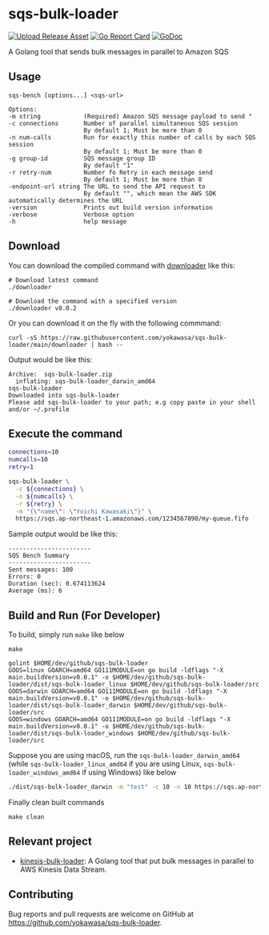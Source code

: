 # sqs-bulk-loader

[![Upload Release Asset](https://github.com/yokawasa/sqs-bulk-loader/actions/workflows/release.yml/badge.svg)](https://github.com/yokawasa/sqs-bulk-loader/actions/workflows/release.yml) [![Go Report Card](https://goreportcard.com/badge/github.com/yokawasa/sqs-bulk-loader)](https://goreportcard.com/report/github.com/yokawasa/sqs-bulk-loader) [![GoDoc](https://godoc.org/github.com/yokawasa/sqs-bench?status.svg)](https://godoc.org/github.com/yokawasa/sqs-bench)

A Golang tool that sends bulk messages in parallel to Amazon SQS

## Usage

```
sqs-bench [options...] <sqs-url>

Options:
-m string            (Required) Amazon SQS message payload to send "
-c connections       Number of parallel simultaneous SQS session
                     By default 1; Must be more than 0
-n num-calls         Run for exactly this number of calls by each SQS session
                     By default 1; Must be more than 0
-g group-id          SQS message group ID
                     By default "1"
-r retry-num         Number fo Retry in each message send
                     By default 1; Must be more than 0
-endpoint-url string The URL to send the API request to
                     By default "", which mean the AWS SDK automatically determines the URL
-version             Prints out build version information
-verbose             Verbose option
-h                   help message
```

## Download

You can download the compiled command with [downloader](https://github.com/yokawasa/sqs-bulk-loader/blob/main/downloader) like this:

```
# Download latest command
./downloader

# Download the command with a specified version
./downloader v0.0.2
```
Or you can download it on the fly with the following commmand:

```
curl -sS https://raw.githubusercontent.com/yokawasa/sqs-bulk-loader/main/downloader | bash --
```


Output would be like this:
```
Archive:  sqs-bulk-loader.zip
  inflating: sqs-bulk-loader_darwin_amd64
sqs-bulk-loader
Downloaded into sqs-bulk-loader
Please add sqs-bulk-loader to your path; e.g copy paste in your shell and/or ~/.profile
```

## Execute the command

```bash
connections=10
numcalls=10
retry=1

sqs-bulk-loader \
  -c ${connections} \
  -n ${numcalls} \
  -r ${retry} \
  -m "{\"name\": \"Yoichi Kawasaki\"}" \
  https://sqs.ap-northeast-1.amazonaws.com/1234567890/my-queue.fifo
```

Sample output would be like this:

```
-----------------------
SQS Bench Summary
-----------------------
Sent messages: 100
Errors: 0
Duration (sec): 0.674113624
Average (ms): 6
```

## Build and Run (For Developer)

To build, simply run `make` like below
```
make

golint $HOME/dev/github/sqs-bulk-loader
GOOS=linux GOARCH=amd64 GO111MODULE=on go build -ldflags "-X main.buildVersion=v0.0.1" -o $HOME/dev/github/sqs-bulk-loader/dist/sqs-bulk-loader_linux $HOME/dev/github/sqs-bulk-loader/src
GOOS=darwin GOARCH=amd64 GO111MODULE=on go build -ldflags "-X main.buildVersion=v0.0.1" -o $HOME/dev/github/sqs-bulk-loader/dist/sqs-bulk-loader_darwin $HOME/dev/github/sqs-bulk-loader/src
GOOS=windows GOARCH=amd64 GO111MODULE=on go build -ldflags "-X main.buildVersion=v0.0.1" -o $HOME/dev/github/sqs-bulk-loader/dist/sqs-bulk-loader_windows $HOME/dev/github/sqs-bulk-loader/src
```

Suppose you are using macOS, run the `sqs-bulk-loader_darwin_amd64` (while `sqs-bulk-loader_linux_amd64` if you are using Linux, `sqs-bulk-loader_windows_amd64` if using Windows) like below

```bash
./dist/sqs-bulk-loader_darwin -m "test" -c 10 -n 10 https://sqs.ap-northeast-1.amazonaws.com/1234567890/my-queue.fifo
```

Finally clean built commands

```
make clean
```

## Relevant project

- [kinesis-bulk-loader](https://github.com/yokawasa/kinesis-bulk-loader): A Golang tool that put bulk messages in parallel to AWS Kinesis Data Stream.

## Contributing

Bug reports and pull requests are welcome on GitHub at https://github.com/yokawasa/sqs-bulk-loader.
